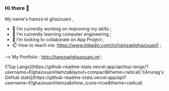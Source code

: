 ### Hi there 👋

My name's hamza el ghazouani ,

- 🔭 I’m currently working on improving my skills ;
- 🌱 I’m currently learning computer engineering ;
- 👯 I’m looking to collaborate on App Project ;
- 📫 How to reach me: https://www.linkedin.com/in/hamzaelghazouani1 ;

--> My Portfolio : http://hamzaelghazouani.ml ;

<div >
![Top Langs](https://github-readme-stats.vercel.app/api/top-langs/?username=ElghazouaniHamza&layout=compact&theme=radical)
![Anurag's GitHub stats](https://github-readme-stats.vercel.app/api?username=ElghazouaniHamza&show_icons=true&theme=radical)
</div>
